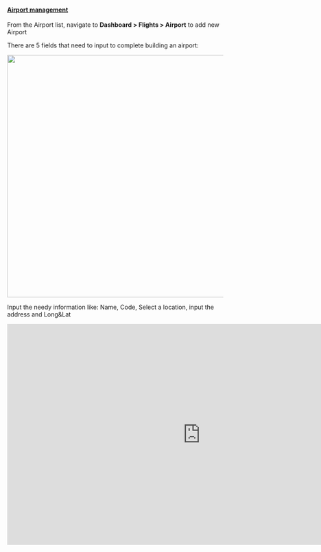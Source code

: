 <h4 id="create-airport"><a class="toc-backref" href="#create-airport">Airport management </a></h4>
<p>From the Airport list, navigate to <strong>Dashboard &gt; Flights &gt; Airport</strong> to add new Airport</p>
<p>There are 5 fields that need to input to complete building an airport:</p>
<p><img src="/assets/images/a58ca5d02b44f3003cf92b35cfbe03a3.png" alt="" width="1337" height="565" /></p>
<p>Input the needy information like: Name, Code, Select a location, input the address and Long&amp;Lat</p>
<p><iframe title="YouTube video player" src="https://www.youtube.com/embed/3ZCZJFnNMyc" width="900" height="515" frameborder="0" allowfullscreen="allowfullscreen"></iframe></p>